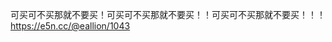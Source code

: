 <p>可买可不买那就不要买！可买可不买那就不要买！！可买可不买那就不要买！！！<a href="https://e5n.cc/@eallion/1043" target="_blank" rel="nofollow noopener" translate="no"><span class="invisible">https://</span><span class="">e5n.cc/@eallion/1043</span><span class="invisible"></span></a></p>
